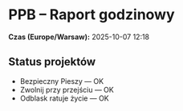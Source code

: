 # PPB – Raport godzinowy
**Czas (Europe/Warsaw):** 2025-10-07 12:18

## Status projektów
- Bezpieczny Pieszy — OK
- Zwolnij przy przejściu — OK
- Odblask ratuje życie — OK

